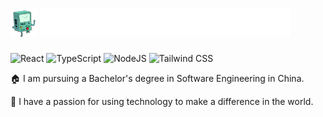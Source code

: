 # <img src="./images/BMO.gif" height="45"/> <img src="./images/Greeting.gif" height="45"/>

<p>
<img alt="React" src="https://img.shields.io/badge/-React-deepskyblue?style=flat-square&logo=react&logoColor=white" />
<img alt="TypeScript" src="https://img.shields.io/badge/-TypeScript-dodgerblue?style=flat-square&logo=typescript&logoColor=white" />
<img alt="NodeJS" src="https://img.shields.io/badge/NodeJS-blue?style=flat-square&logo=Node.js&logoColor=white" /> 
<img alt="Tailwind CSS" src="https://img.shields.io/badge/-Tailwind%20CSS-steelblue?style=flat-square&logo=tailwindcss&logoColor=white" />
</p>

🏠 I am pursuing a Bachelor's degree in Software Engineering in China.

🎲 I have a passion for using technology to make a difference in the world.
